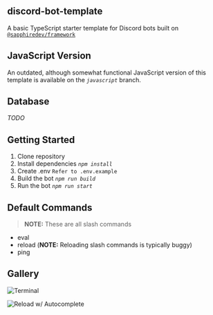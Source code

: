 ## discord-bot-template

A basic TypeScript starter template for Discord bots built on [`@sapphiredev/framework`](https://github.com/sapphiredev/framework)

## JavaScript Version

An outdated, although somewhat functional JavaScript version of this template is available on the _`javascript`_ branch.

## Database

_TODO_

## Getting Started

1. Clone repository
2. Install dependencies _`npm install`_
3. Create .env `Refer to .env.example`
4. Build the bot _`npm run build`_
5. Run the bot _`npm run start`_

## Default Commands

> **NOTE:** These are all slash commands

-   eval
-   reload (**NOTE:** Reloading slash commands is typically buggy)
-   ping

## Gallery

![Terminal](https://go.plexidev.org/uL0Ud)

![Reload w/ Autocomplete](https://go.plexidev.org/u6xzo)
